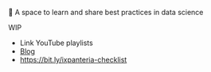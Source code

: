 👋 A space to learn and share best practices in data science

WIP

* Link YouTube playlists
* [Blog](https://ixpanteria.github.io/)
* https://bit.ly/ixpanteria-checklist
